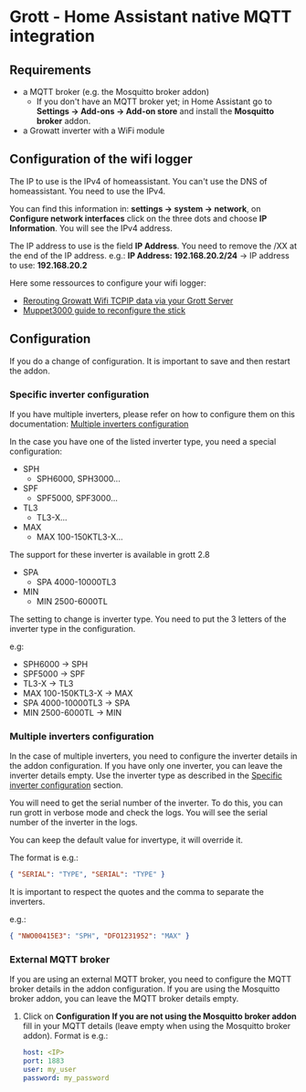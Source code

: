 # Grott - Home Assistant native MQTT integration

## Requirements

- a MQTT broker (e.g. the Mosquitto broker addon)
  - If you don't have an MQTT broker yet; in Home Assistant go to **Settings → Add-ons → Add-on store** and install the **Mosquitto broker** addon.
- a Growatt inverter with a WiFi module

## Configuration of the wifi logger

The IP to use is the IPv4 of homeassistant. You can't use the DNS of homeassistant. You need to use the IPv4.

You can find this information in: **settings → system → network**, on **Configure network interfaces** click on the three dots and choose **IP Information**. You will see the IPv4 address.

The IP address to use is the field **IP Address**. You need to remove the /XX at the end of the IP address. e.g.: **IP Address: 192.168.20.2/24** -> IP address to use: **192.168.20.2**

Here some ressources to configure your wifi logger:

- [Rerouting Growatt Wifi TCPIP data via your Grott Server](https://github.com/johanmeijer/grott/wiki/Rerouting-Growatt-Wifi-TCPIP-data-via-your-Grott-Server)
- [Muppet3000 guide to reconfigure the stick](https://github.com/muppet3000/homeassistant-grott/blob/main/docs/setup/datalogger.md)

## Configuration

If you do a change of configuration. It is important to save and then restart the addon.

### Specific inverter configuration

If you have multiple inverters, please refer on how to configure them on this documentation: [Multiple inverters configuration](#multiple-inverters-configuration)

In the case you have one of the listed inverter type, you need a special configuration:

- SPH
  - SPH6000, SPH3000...
- SPF
  - SPF5000, SPF3000...
- TL3
  - TL3-X...
- MAX
  - MAX 100-150KTL3-X...

The support for these inverter is available in grott 2.8

- SPA
  - SPA 4000-10000TL3
- MIN
  - MIN 2500-6000TL

The setting to change is inverter type. You need to put the 3 letters of the inverter type in the configuration.

e.g:

- SPH6000 -> SPH
- SPF5000 -> SPF
- TL3-X -> TL3
- MAX 100-150KTL3-X -> MAX
- SPA 4000-10000TL3 -> SPA
- MIN 2500-6000TL -> MIN

### Multiple inverters configuration

In the case of multiple inverters, you need to configure the inverter details in the addon configuration. If you have only one inverter, you can leave the inverter details empty. Use the inverter type as described in the [Specific inverter configuration](#specific-inverter-configuration) section.

You will need to get the serial number of the inverter. To do this, you can run grott in verbose mode and check the logs. You will see the serial number of the inverter in the logs.

You can keep the default value for invertype, it will override it.

The format is e.g.:

```json
{ "SERIAL": "TYPE", "SERIAL": "TYPE" }
```

It is important to respect the quotes and the comma to separate the inverters.

e.g.:

```json
{ "NWO00415E3": "SPH", "DFO1231952": "MAX" }
```

### External MQTT broker

If you are using an external MQTT broker, you need to configure the MQTT broker details in the addon configuration. If you are using the Mosquitto broker addon, you can leave the MQTT broker details empty.

1. Click on **Configuration**
   **If you are not using the Mosquitto broker addon** fill in your MQTT details (leave empty when using the Mosquitto broker addon). Format is e.g.: <br>

   ```yaml
   host: <IP>
   port: 1883
   user: my_user
   password: my_password
   ```
